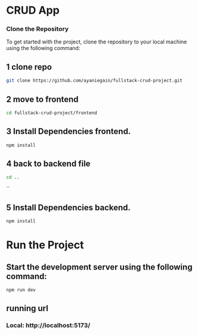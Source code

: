 # CRUD App


### Clone the Repository

To get started with the project, clone the repository to your local machine using the following command:

## 1 clone repo
```bash
git clone https://github.com/ayaniegain/fullstack-crud-project.git
```
## 2 move to frontend
```bash
cd fullstack-crud-project/frontend
```
## 3 Install Dependencies frontend.

```bash
npm install
```
## 4 back to backend file 


```bash
cd ..
```
``
## 5 Install Dependencies backend.

```bash
npm install
```

# Run the Project
## Start the development server using the following command:

```bash
npm run dev
```
## running url

 ### Local:   http://localhost:5173/
